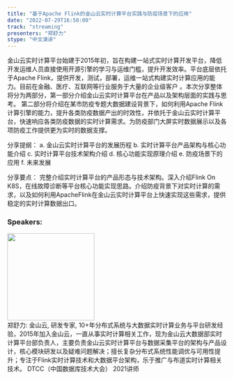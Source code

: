 ```yaml
---
title: "基于Apache Flink的金山云实时计算平台实践与防疫场景下的应用"
date: "2022-07-29T16:50:00"
track: "streaming"
presenters: "郑舒力"
stype: "中文演讲"
---
```

金山云实时计算平台始建于2015年初，旨在构建一站式实时计算开发平台，降低开发运维人员直接使用开源引擎的学习与运维门槛，提升开发效率。平台底层依托于Apache Flink，提供开发，测试，部署，运维一站式构建实时计算应用的能力。目前在金融、医疗、互联网等行业服务于大量的企业级客户 。本次分享整体将分为两部分，第一部分介绍金山云实时计算平台在产品以及架构层面的实践与思考。 第二部分将介绍在某市防疫专题大数据建设背景下，如何利用Apache Flink计算引擎的能力，提升各类防疫数据产出的时效性，并依托于金山云实时计算平台，快速响应各类防疫数据的实时计算需求。为防疫部门大屏实时数据展示以及各项防疫工作提供更为实时的数据支撑。
 
分享提纲： 
a. 金山云实时计算平台的发展历程
b. 实时计算平台产品架构与核心功能介绍
c. 实时计算平台技术架构介绍
d. 核心功能实现原理介绍
e. 防疫场景下的应用
f. 未来发展
 
分享要点： 
完整介绍实时计算平台的产品形态与技术架构。深入介绍Flink On K8S，在线故障诊断等平台核心功能实现思路。介绍防疫背景下对实时计算的需求，以及如何利用ApacheFlink在金山云实时计算平台上快速实现这些需求，提供稳定的实时计算数据出口。
 ### Speakers: 
 <img src="images/speaker/1233.png" width="200" /><br>郑舒力: 金山云, 研发专家, 10+年分布式系统与大数据实时计算业务与平台研发经验，2015年加入金山云，一直从事实时计算相关工作，现为金山云大数据部实时计算平台部负责人，主要负责金山云实时计算平台与数据采集平台的架构与产品设计，核心模块研发以及疑难问题解决；擅长复杂分布式系统性能调优与可用性提升；专注于Flink实时计算技术和大数据平台架构，乐于推广与布道实时计算相关技术。
DTCC（中国数据库技术大会） 2021讲师

 
